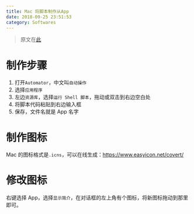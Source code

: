 ```yaml
---
title: Mac 将脚本制作从App
date: 2018-09-25 23:51:53
category: Softwares
---
```


> 原文在[此](https://www.bodkin.ren/index.php/archives/392/)

# 制作步骤

1. 打开`Automator`，中文叫`自动操作`
2. 选择`应用程序`
3. 左边`资源库`，选择`运行 Shell 脚本`，拖动或双击到右边空白处
4. 将脚本代码粘贴到右边输入框
5. 保存，文件名就是 App 名字

# 制作图标

Mac 的图标格式是`.icns`，可以在线生成：https://www.easyicon.net/covert/

# 修改图标

右键选择 App，选择`显示简介`，在对话框的左上角有个图标，将新图标拖动到那里即可。
